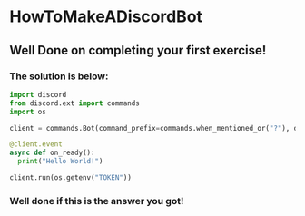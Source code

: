 # HowToMakeADiscordBot
## Well Done on completing your first exercise!

### The solution is below:
```py
import discord
from discord.ext import commands
import os

client = commands.Bot(command_prefix=commands.when_mentioned_or("?"), description="This is my discord.py bot!", case_insensative=False)

@client.event
async def on_ready():
  print("Hello World!")

client.run(os.getenv("TOKEN"))
```
### Well done if this is the answer you got!
